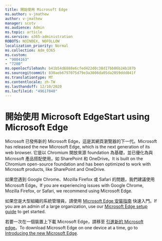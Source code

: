 ```yaml
---
title: 開始使用 Microsoft Edge
ms.author: v-jmathew
author: v-jmathew
manager: scotv
ms.audience: Admin
ms.topic: article
ms.service: o365-administration
ROBOTS: NOINDEX, NOFOLLOW
localization_priority: Normal
ms.collection: Adm_O365
ms.custom:
- "9004163"
- "7280"
ms.openlocfilehash: b41b54d6888e6cfed422d0c38d17bb86b24b187b
ms.sourcegitcommit: 830aeb6797075d79e3a3006da05da2059ddd041f
ms.translationtype: MT
ms.contentlocale: zh-TW
ms.lasthandoff: 12/10/2020
ms.locfileid: "49617848"
---
```

# <a name="start-using-microsoft-edge"></a><span data-ttu-id="73e66-102">開始使用 Microsoft Edge</span><span class="sxs-lookup"><span data-stu-id="73e66-102">Start using Microsoft Edge</span></span>

<span data-ttu-id="73e66-103">Microsoft 已發佈新的 Microsoft Edge，這是其網頁瀏覽器的下一代。</span><span class="sxs-lookup"><span data-stu-id="73e66-103">Microsoft has released the new Microsoft Edge, which is the next generation of its web browser.</span></span> <span data-ttu-id="73e66-104">它是以 Chromium 開放來源 foundation 為基礎，並已優化為與 Microsoft 產品搭配使用，如 SharePoint 和 OneDrive。</span><span class="sxs-lookup"><span data-stu-id="73e66-104">It is built on the Chromium open-source foundation and has been optimized to work with Microsoft products, like SharePoint and OneDrive.</span></span>

<span data-ttu-id="73e66-105">如果您遇到 Google Chrome、Mozilla Firefox 或 Safari 的問題，我們建議使用 Microsoft Edge。</span><span class="sxs-lookup"><span data-stu-id="73e66-105">If you are experiencing issues with Google Chrome, Mozilla Firefox, or Safari, we recommend using Microsoft Edge.</span></span>

<span data-ttu-id="73e66-106">如果您是大型組織的系統管理員，請使用 [Microsoft Edge 安裝指南](https://go.microsoft.com/fwlink/?linkid=2142423) 快速入門。</span><span class="sxs-lookup"><span data-stu-id="73e66-106">If you are an admin of a large organization, use our [Microsoft Edge setup guide](https://go.microsoft.com/fwlink/?linkid=2142423) to get started.</span></span>

<span data-ttu-id="73e66-107">若要一次在一個裝置上下載 Microsoft Edge，請移至 [引進新的 Microsoft edge](https://go.microsoft.com/fwlink/?linkid=2141049)。</span><span class="sxs-lookup"><span data-stu-id="73e66-107">To download Microsoft Edge on one device at a time, go to [Introducing the new Microsoft Edge](https://go.microsoft.com/fwlink/?linkid=2141049).</span></span>

